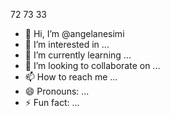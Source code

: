 72 73 33
- 👋 Hi, I’m @angelanesimi
- 👀 I’m interested in ...
- 🌱 I’m currently learning ...
- 💞️ I’m looking to collaborate on ...
- 📫 How to reach me ...
- 😄 Pronouns: ...
- ⚡ Fun fact: ...

<!---
angelanesimi/angelanesimi is a ✨ special ✨ repository because its `README.md` (this file) appears on your GitHub profile.
You can click the Preview link to take a look at your changes.
--->
